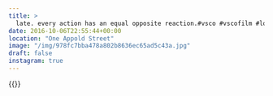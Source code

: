 ```yaml
---
title: >
  late. every action has an equal opposite reaction.#vsco #vscofilm #london #architecture #geometry #blackandwhite
date: 2016-10-06T22:55:44+00:00
location: "One Appold Street"
image: "/img/978fc7bba478a802b8636ec65ad5c43a.jpg"
draft: false
instagram: true
---
```


{{<photo src="/img/978fc7bba478a802b8636ec65ad5c43a.jpg">}}
